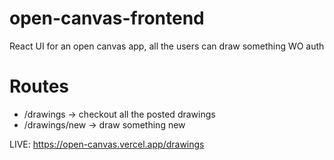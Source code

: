 # open-canvas-frontend
React UI for an open canvas app, all the users can draw something WO auth
# Routes
- /drawings -> checkout all the posted drawings
- /drawings/new -> draw something new

LIVE: https://open-canvas.vercel.app/drawings
